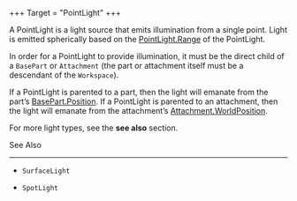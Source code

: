 +++
Target = "PointLight"
+++

A PointLight is a light source that emits illumination from a single point. Light is emitted spherically based on the [PointLight.Range](https://developer.roblox.com/api-reference/property/PointLight/Range) of the PointLight.In order for a PointLight to provide illumination, it must be the direct child of a `BasePart` or `Attachment` (the part or attachment itself must be a descendant of the `Workspace`).If a PointLight is parented to a part, then the light will emanate from the part’s [BasePart.Position](https://developer.roblox.com/api-reference/property/BasePart/Position). If a PointLight is parented to an attachment, then the light will emanate from the attachment’s [Attachment.WorldPosition](https://developer.roblox.com/api-reference/property/Attachment/WorldPosition).For more light types, see the **see also** section.See Also---------- - `SurfaceLight` - `SpotLight`